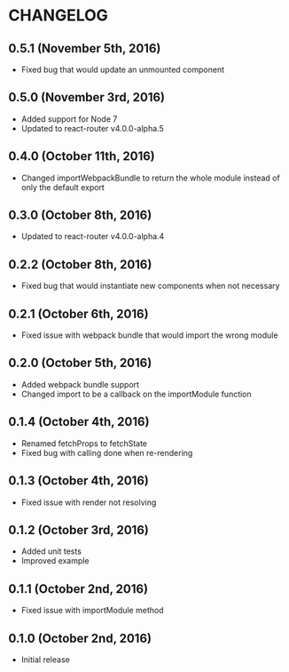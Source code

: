 # CHANGELOG

## 0.5.1 (November 5th, 2016)

- Fixed bug that would update an unmounted component 

## 0.5.0 (November 3rd, 2016)

- Added support for Node 7
- Updated to react-router v4.0.0-alpha.5

## 0.4.0 (October 11th, 2016)

- Changed importWebpackBundle to return the whole module instead of only the default export

## 0.3.0 (October 8th, 2016)

- Updated to react-router v4.0.0-alpha.4

## 0.2.2 (October 8th, 2016)

- Fixed bug that would instantiate new components when not necessary

## 0.2.1 (October 6th, 2016)

- Fixed issue with webpack bundle that would import the wrong module

## 0.2.0 (October 5th, 2016)

- Added webpack bundle support
- Changed import to be a callback on the importModule function

## 0.1.4 (October 4th, 2016)

- Renamed fetchProps to fetchState
- Fixed bug with calling done when re-rendering

## 0.1.3 (October 4th, 2016)

- Fixed issue with render not resolving

## 0.1.2 (October 3rd, 2016)

- Added unit tests
- Improved example

## 0.1.1 (October 2nd, 2016)

- Fixed issue with importModule method

## 0.1.0 (October 2nd, 2016)

- Initial release
